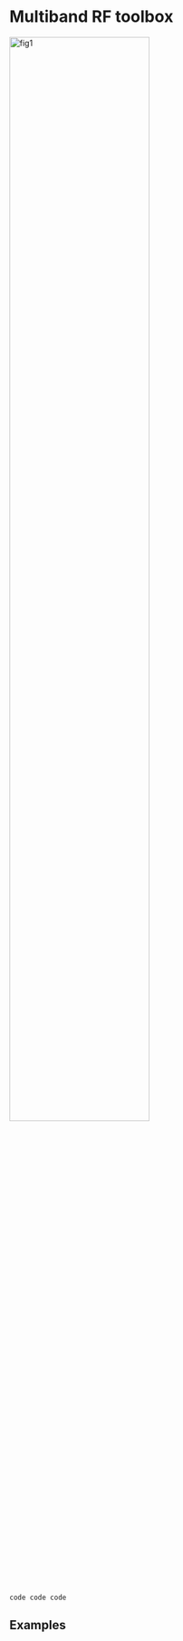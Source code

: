 # Multiband RF toolbox

<img src="bin/fig1.png" alt="fig1" width="70%">

```
code code code 
```


## Examples